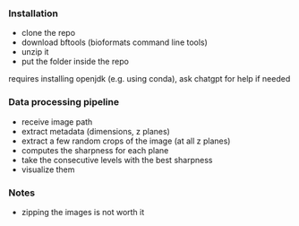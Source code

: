 
### Installation
- clone the repo
- download bftools (bioformats command line tools)
- unzip it
- put the folder inside the repo

requires installing openjdk (e.g. using conda), ask chatgpt for help if needed

### Data processing pipeline
- receive image path
- extract metadata (dimensions, z planes)
- extract a few random crops of the image (at all z planes)
- computes the sharpness for each plane
- take the consecutive levels with the best sharpness
- visualize them

### Notes

- zipping the images is not worth it


